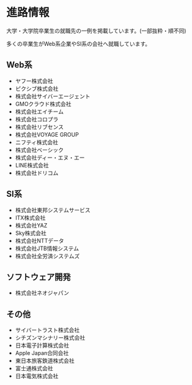 # 進路情報
大学・大学院卒業生の就職先の一例を掲載しています。(一部抜粋・順不同)

多くの卒業生がWeb系企業やSI系の会社へ就職しています。

## Web系
- ヤフー株式会社
- ピクシブ株式会社
- 株式会社サイバーエージェント
- GMOクラウド株式会社
- 株式会社エイチーム
- 株式会社コロプラ
- 株式会社リブセンス
- 株式会社VOYAGE GROUP
- ニフティ株式会社
- 株式会社ベーシック
- 株式会社ディー・エヌ・エー
- LINE株式会社
- 株式会社ドリコム

## SI系
- 株式会社東邦システムサービス
- ITX株式会社
- 株式会社YAZ
- Sky株式会社
- 株式会社NTTデータ
- 株式会社JTB情報システム
- 株式会社全労済システムズ

## ソフトウェア開発
- 株式会社ネオジャパン

## その他
- サイバートラスト株式会社
- シチズンマシナリー株式会社
- 日本電子計算株式会社
- Apple Japan合同会社
- 東日本旅客鉄道株式会社
- 富士通株式会社
- 日本電気株式会社
